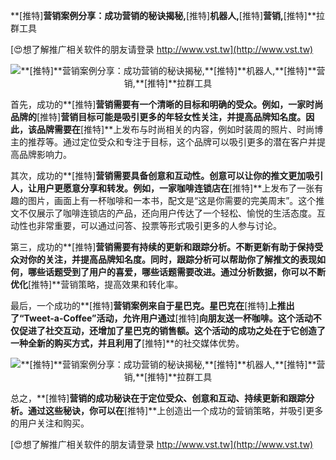 **[推特]**营销案例分享：成功营销的秘诀揭秘,**[推特]**机器人,**[推特]**营销,**[推特]**拉群工具

[😍想了解推广相关软件的朋友请登录 http://www.vst.tw](http://www.vst.tw)

 <center><img src="https://vst.tw/MP4/tuiguang/png/7.png" alt="**[推特]**营销案例分享：成功营销的秘诀揭秘,**[推特]**机器人,**[推特]**营销,**[推特]**拉群工具"></center>

首先，成功的**[推特]**营销需要有一个清晰的目标和明确的受众。例如，一家时尚品牌的**[推特]**营销目标可能是吸引更多的年轻女性关注，并提高品牌知名度。因此，该品牌需要在**[推特]**上发布与时尚相关的内容，例如时装周的照片、时尚博主的推荐等。通过定位受众和专注于目标，这个品牌可以吸引更多的潜在客户并提高品牌影响力。

其次，成功的**[推特]**营销需要具备创意和互动性。创意可以让你的推文更加吸引人，让用户更愿意分享和转发。例如，一家咖啡连锁店在**[推特]**上发布了一张有趣的图片，画面上有一杯咖啡和一本书，配文是“这是你需要的完美周末”。这个推文不仅展示了咖啡连锁店的产品，还向用户传达了一个轻松、愉悦的生活态度。互动性也非常重要，可以通过问答、投票等形式吸引更多的人参与讨论。

第三，成功的**[推特]**营销需要有持续的更新和跟踪分析。不断更新有助于保持受众对你的关注，并提高品牌知名度。同时，跟踪分析可以帮助你了解推文的表现如何，哪些话题受到了用户的喜爱，哪些话题需要改进。通过分析数据，你可以不断优化**[推特]**营销策略，提高效果和转化率。

最后，一个成功的**[推特]**营销案例来自于星巴克。星巴克在**[推特]**上推出了“Tweet-a-Coffee”活动，允许用户通过**[推特]**向朋友送一杯咖啡。这个活动不仅促进了社交互动，还增加了星巴克的销售额。这个活动的成功之处在于它创造了一种全新的购买方式，并且利用了**[推特]**的社交媒体优势。

 <center><img src="https://vst.tw/MP4/tuiguang/png/1.png" alt="**[推特]**营销案例分享：成功营销的秘诀揭秘,**[推特]**机器人,**[推特]**营销,**[推特]**拉群工具"></center>

总之，**[推特]**营销的成功秘诀在于定位受众、创意和互动、持续更新和跟踪分析。通过这些秘诀，你可以在**[推特]**上创造出一个成功的营销策略，并吸引更多的用户关注和购买。

[😍想了解推广相关软件的朋友请登录 http://www.vst.tw](http://www.vst.tw)



